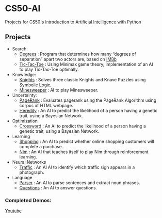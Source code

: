 # CS50-AI

Projects for [CS50's Introduction to Artificial Intelligence with Python](http://cs50.harvard.edu/ai/)

## Projects
  - Search:
    - [Degrees](./degrees/) : Program that determines how many “degrees of separation” apart two actors are, based on [IMBb](https://imdb.com)
    - [Tic-Tac-Toe](./tictactoe/) : Using Minimax game theory, implementation of an AI to play Tic-Tac-Toe optimally.
  - Knowledge:
    - [Knights](./knights/) : Solves three classic Knights and Knave Puzzles using Symbolic Logic.
    - [Minesweeper](./minesweeper/) : AI to play Minesweeper.
  - Uncertainty:
    - [PageRank](./pagerank/) : Evaluates pagerank using the PageRank Algorithm using corpus of HTML webpage.
    - [Heredity](./heredity/) : An AI to predict the likelihood of a person having a genetic trait, using a Bayesian Network.
  - Optimization
    - [Crossword](./crossword/) : An AI to predict the likelihood of a person having a genetic trait, using a Bayesian Network.
  - Learning
    - [Shopping](./shopping/) : An AI to predict whether online shopping customers will complete a purchase.
    - [Nim](./nim/) : An AI that teaches itself to play Nim through reinforcement learning.
  - Neural Networks
    - [Traffic](./traffic/) : An AI AI to identify which traffic sign appears in a photograph.
  - Language
    - [Parser](./parser/) : An AI to parse sentences and extract noun phrases.
    - [Questions](./questions/) : An AI to answer questions.


### Completed Demos:
[Youtube](https://www.youtube.com/playlist?list=PLBk9oZ4AUb2sBAk5qfRq1UgUiEH7ixD-Q)


